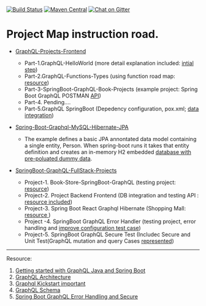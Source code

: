 [![Build Status](https://travis-ci.org/graphql-java-kickstart/graphql-spring-boot.svg?branch=master)](https://travis-ci.org/graphql-java-kickstart/graphql-spring-boot)
[![Maven Central](https://img.shields.io/maven-central/v/com.graphql-java-kickstart/graphql-spring-boot-starter.svg)](https://maven-badges.herokuapp.com/maven-central/com.graphql-java-kickstart/graphql-spring-boot-starter)
[![Chat on Gitter](https://badges.gitter.im/Join%20Chat.svg)](https://gitter.im/graphql-java-kickstart/Lobby)

# Project Map instruction road.   

   - [GraphQL-Projects-Frontend](https://github.com/Urunov/SpringBoot-GraphQL-FullStack-Projects/tree/master/GraphQL-Projects-Frontend)
      * Part-1.GraphQL-HelloWorld (more detail explanation included: [intial step](https://github.com/Urunov/SpringBoot-GraphQL-FullStack-Projects/tree/master/GraphQL-Projects-Frontend/Part-1.GraphQL-HelloWorld))
      * Part-2.GraphQL-Functions-Types (using function road map: [resource](https://github.com/Urunov/SpringBoot-GraphQL-FullStack-Projects/tree/master/GraphQL-Projects-Frontend/Part-2.GraphQL-Functions-Types))
      * Part-3-SpringBoot-GraphQL-Book-Projects (example project: Spring Boot GraphQL POSTMAN [API](https://github.com/Urunov/SpringBoot-GraphQL-FullStack-Projects/tree/master/GraphQL-Projects-Frontend/Part-3-SpringBoot-GraphQL-Book-Projects))
      * Part-4. Pending....
      * Part-5.GraphQL SpringBoot (Depedency configuration, pox.xml; [data integration](https://github.com/Urunov/SpringBoot-GraphQL-FullStack-Projects/tree/master/GraphQL-Projects-Frontend/Part-5.GraphQL%20SpringBoot))
      
      
      
   - [Spring-Boot-Graphql-MySQL-Hibernate-JPA](https://github.com/Urunov/SpringBoot-GraphQL-FullStack-Projects/tree/master/Spring-Boot-Graphql-MySQL-Hibernate-JPA)
       * The example defines a basic JPA annontated data model containing a single entity, Person. When spring-boot runs it takes that entity definition and creates an in-memory H2 embedded [database with pre-poluated dummy data](https://github.com/Urunov/SpringBoot-GraphQL-FullStack-Projects/tree/master/Spring-Boot-Graphql-MySQL-Hibernate-JPA).
   
   - [SpringBoot-GraphQL-FullStack-Projects](https://github.com/Urunov/SpringBoot-GraphQL-FullStack-Projects/tree/master/SpringBoot-GraphQL-FullStack-Projects)
       * Project-1. Book-Store-SpringBoot-GraphQL (testing project: [resource](https://github.com/Urunov/SpringBoot-GraphQL-FullStack-Projects/tree/master/SpringBoot-GraphQL-FullStack-Projects/Project-1.%20Book-Store-SpringBoot-GraphQL))
       * Project-2. Project Backend Frontend (DB integration and testing API : [resource included](https://github.com/Urunov/SpringBoot-GraphQL-FullStack-Projects/tree/master/SpringBoot-GraphQL-FullStack-Projects/Project-2.%20Project%20Backend%20Frontend))
       * Project-3. Spring Boot React Graphql Hibernate (Shopping Mall: [resource ](https://github.com/Urunov/SpringBoot-GraphQL-FullStack-Projects/tree/master/SpringBoot-GraphQL-FullStack-Projects/Project-3.%20Spring%20Boot%20React%20Graphql%20Hibernate))
       * Project -4. SpringBoot GraphQL Error Handler (testing project, error handling and [improve configuration test case](https://github.com/Urunov/SpringBoot-GraphQL-FullStack-Projects/tree/master/SpringBoot-GraphQL-FullStack-Projects/Project-4.%20SpriungBoot%20GraphQL%20Error%20Handler))
       * Project-5. SpringBoot GraphQL Secure Test (Includec Secure and Unit Test(GraphQL mutation and query Cases [represented](https://github.com/Urunov/SpringBoot-GraphQL-FullStack-Projects/tree/master/SpringBoot-GraphQL-FullStack-Projects/Project-5.%20SpringBoot%20GraphQL%20Secure%20Test))

--------------------------


Resource: 
 1. [Getting started with GraphQL Java and Spring Boot](https://www.graphql-java.com/tutorials/getting-started-with-spring-boot/#try-out-the-api)
 2. [GraphQL Architecture](https://www.howtographql.com/basics/3-big-picture/)
 3. [Graphql Kickstart important](https://graphql-java-kickstart.com/tools/schema-definition/)
 4. [GraphQL Schema](https://www.tutorialspoint.com/graphql/graphql_schema.htm)
 5. [Spring Boot GraphQL Error Handling and Secure ](https://medium.com/@philippechampion58/testing-your-graphql-apis-in-a-spring-boot-app-9fe02ebccc35)
